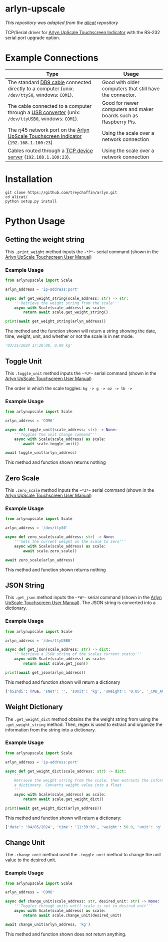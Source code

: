 arlyn-upscale
=====

*This repository was adapted from the [alicat](https://github.com/numat/alicat/tree/master) repository*

TCP/Serial driver for [Arlyn UpScale Touchscreen Indicator](https://www.arlynscales.com/scales/arlyn-upscale-touchscreen-indicator/) with the RS-232 serial port upgrade option.

Example Connections
===================

| Type | Usage |
| --- | --- |
| The standard [DB9 cable](http://www.alicat.com/wpinstall/wp-content/uploads/2013/07/MD8DB9.jpg) connected directly to a computer (unix: `/dev/ttyS0`, windows: `COM1`). | Good with older computers that still have the connector. |
| The cable connected to a computer through a [USB converter](https://www.amazon.com/gp/product/B0007T27H8) (unix: `/dev/ttyUSB0`, windows: `COM1`). | Good for newer computers and maker boards such as Raspberry Pis. |
| The rj45 network port on the [Arlyn UpScale Touchscreen Indicator](https://www.arlynscales.com/scales/arlyn-upscale-touchscreen-indicator/) (`192.168.1.100:23`) | Using the scale over a network connection |
| Cables routed through a [TCP device server](https://moxa.com/en/products/industrial-edge-connectivity/serial-device-servers/general-device-servers/nport-5100a-series) (`192.168.1.100:23`). | Using the scale over a network connection |

Installation
============

```
git clone https://github.com/treychaffin/arlyn.git
cd alicat/
python setup.py install
```

Python Usage
============

## Getting the weight string

This `.print_weight` method inputs the `~*P*~` serial command (shown in the [Arlyn UpScale Touchscreen User Manual](https://www.arlynscales.com/arlyn-upscale-touchscreen-indicator-user-manual/))

### Example Usage

```python
from arlynupscale import Scale

arlyn_address = 'ip-address:port'

async def get_weight_string(scale_address: str) -> str:
    '''Retrieve the weight string from the scale'''
    async with Scale(scale_address) as scale:
        return await scale.get_weight_string()

print(await get_weight_string(arlyn_address))
```
The method and the function shown will return a string showing the date, time, weight, unit, and whether or not the scale is in net mode.

```python
'03/31/2024 17:28:08, 0.00 kg'
```

## Toggle Unit

This `.toggle_unit` method inputs the `~*U*~` serial command (shown in the [Arlyn UpScale Touchscreen User Manual](https://www.arlynscales.com/arlyn-upscale-touchscreen-indicator-user-manual/))

The order in which the scale toggles: `kg -> g -> oz -> lb ->`

### Example Usage

```python
from arlynupscale import Scale

arlyn_address = 'COM6'

async def toggle_unit(scale_address: str) -> None:
    '''Toggles the unit change command'''
    async with Scale(scale_address) as scale:
        await scale.toggle_unit()

await toggle_unit(arlyn_address)
```

This method and function shown returns nothing

## Zero Scale

This `.zero_scale` method inputs the `~*Z*~` serial command (shown in the [Arlyn UpScale Touchscreen User Manual](https://www.arlynscales.com/arlyn-upscale-touchscreen-indicator-user-manual/))

### Example Usage

```python
from arlynupscale import Scale

arlyn_address = '/dev/ttyS0'

async def zero_scale(scale_address: str) -> None:
    '''Sets the current weight on the scale to zero'''
    async with Scale(scale_address) as scale:
        await scale.zero_scale()

await zero_scale(arlyn_address)
```

This method and function shown returns nothing

## JSON String

This `.get_json` method inputs the `~*W*~` serial command (shown in the [Arlyn UpScale Touchscreen User Manual](https://www.arlynscales.com/arlyn-upscale-touchscreen-indicator-user-manual/)). 
The JSON string is converted into a dictionary.

### Example Usage

```python
from arlynupscale import Scale

arlyn_address = '/dev/ttyUSB0'

async def get_json(scale_address: str) -> dict:
    '''Retrieve a JSON string of the scales current status'''
    async with Scale(scale_address) as scale:
        return await scale.get_json()

print(await get_json(arlyn_address))
```

This method and function shown will return a dictionary

```python
{'bSIndi': True, 'sNet': '', 'sUnit': 'kg', 'sWeight': '0.05', '_CMD_ACK': 'ACK', '_id': 1, '_name': '*W', '_rSNo': 42, '_sSNo': 24}
```

## Weight Dictionary

The `.get_weight_dict` method obtains the the weight string from using the `.get_weight_string` method.
Then, regex is used to extract and organize the information from the string into a dictionary.

### Example Usage

```python
from arlynupscale import Scale

arlyn_address = 'ip-address:port'

async def get_weight_dict(scale_address: str) -> dict:
    '''
    Retrieve the weight string from the scale, then extracts the information into 
    a dictionary. Converts weight value into a float
    '''
    async with Scale(scale_address) as scale:
        return await scale.get_weight_dict()

print(await get_weight_dict(arlyn_address))
```

This method and function shown will return a dictionary:

```python
{'date': '04/05/2024', 'time': '11:39:30', 'weight': 50.0, 'unit': 'g', 'netMode': False}
```

## Change Unit

The `.change_unit` method used the `.toggle_unit` method to change the unit value to 
the desired unit.

### Example Usage

```python
from arlynupscale import Scale

arlyn_address = 'COM6'

async def change_unit(scale_address: str, desired_unit: str) -> None:
    '''Toggles through units until scale is set to desired unit'''
    async with Scale(scale_address) as scale:
        return await scale.change_unit(desired_unit)

await change_unit(arlyn_address, 'kg')
```

This method and function shown does not return anything.